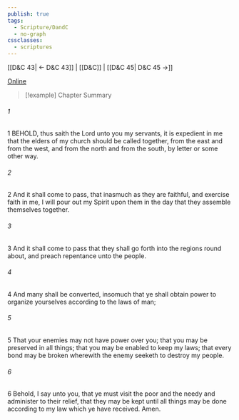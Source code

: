 ```yaml
---
publish: true
tags:
  - Scripture/DandC
  - no-graph
cssclasses:
  - scriptures
---
```

[[D&C 43| ← D&C 43]] | [[D&C]] | [[D&C 45| D&C 45 →]]

[Online](https://churchofjesuschrist.org/study/scriptures/dc-testament/dc/44?lang=eng)

>[!example] Chapter Summary
>
###### 1
1 BEHOLD, thus saith the Lord unto you my servants, it is expedient in me that the elders of my church should be called together, from the east and from the west, and from the north and from the south, by letter or some other way.
###### 2
2 And it shall come to pass, that inasmuch as they are faithful, and exercise faith in me, I will pour out my Spirit upon them in the day that they assemble themselves together.
###### 3
3 And it shall come to pass that they shall go forth into the regions round about, and preach repentance unto the people.
###### 4
4 And many shall be converted, insomuch that ye shall obtain power to organize yourselves according to the laws of man;
###### 5
5 That your enemies may not have power over you; that you may be preserved in all things; that you may be enabled to keep my laws; that every bond may be broken wherewith the enemy seeketh to destroy my people.
###### 6
6 Behold, I say unto you, that ye must visit the poor and the needy and administer to their relief, that they may be kept until all things may be done according to my law which ye have received. Amen.




